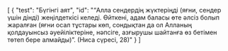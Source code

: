 [
  {
    "test": "Бүгінгі аят",
    "id": "“Алла сендердің жүктеріңді (яғни, сендер үшін дінді) жеңілдеткісі келеді. Өйткені, адам баласы өте әлсіз болып жаралған (яғни осал тұстары көп, сондықтан да ол Алланың қолдауынсыз әуейіліктеріне, нәпсіге, азғырушы шайтанға өз бетімен төтеп бере алмайды)”. (Ниса сүресі, 28)"
  }
]
